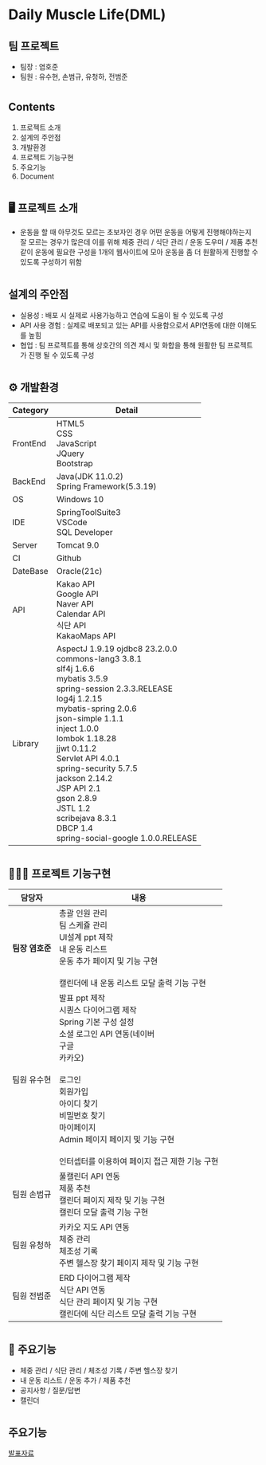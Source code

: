 # Daily Muscle Life(DML)
##  팀 프로젝트
- 팀장 : 염호준
- 팀원 : 유수현, 손범규, 유청하, 전범준
#
## Contents
1. 프로젝트 소개
2. 설계의 주안점
3. 개발환경
4. 프로젝트 기능구현
5. 주요기능
6. Document
#
## 🖥️ 프로젝트 소개
- 운동을 할 때 아무것도 모르는 초보자인 경우 어떤 운동을 어떻게 진행해야하는지 잘 모르는 경우가 많은데
  이를 위해 체중 관리 / 식단 관리 / 운동 도우미 / 제품 추천 같이 운동에 필요한 구성을 1개의 웹사이트에 모아 운동을 좀 더 원활하게 진행할 수 있도록 구성하기 위함
#
## 설계의 주안점
- 실용성 : 배포 시 실제로 사용가능하고 연습에 도움이 될 수 있도록 구성
- API 사용 경험 : 실제로 배포되고 있는 API를 사용함으로서 API연동에 대한 이해도를 높힘
- 협업 : 팀 프로젝트를 통해 상호간의 의견 제시 및 화합을 통해 원활한 팀 프로젝트가 진행 될 수 있도록 구성
#
## ⚙️ 개발환경
|Category|Detail|
|--------|------|
|FrontEnd|HTML5<br> CSS<br> JavaScript<br> JQuery<br> Bootstrap|
|BackEnd|Java(JDK 11.0.2)<br> Spring Framework(5.3.19)|
|OS|Windows 10|
|IDE|SpringToolSuite3<br> VSCode<br> SQL Developer|
|Server|Tomcat 9.0|
|CI|Github|
|DateBase|Oracle(21c)|
|API|Kakao API<br> Google API<br> Naver API<br> Calendar API<br> 식단 API<br> KakaoMaps API|
|Library|AspectJ 1.9.19 ojdbc8 23.2.0.0<br> commons-lang3 3.8.1<br> slf4j 1.6.6<br> mybatis 3.5.9<br> spring-session 2.3.3.RELEASE<br> log4j 1.2.15<br> mybatis-spring 2.0.6<br> json-simple 1.1.1<br> inject 1.0.0<br> lombok 1.18.28<br> jjwt 0.11.2<br> Servlet API 4.0.1<br> spring-security 5.7.5<br> jackson 2.14.2<br> JSP API 2.1<br> gson 2.8.9<br> JSTL 1.2<br> scribejava 8.3.1<br> DBCP 1.4<br> spring-social-google 1.0.0.RELEASE|
#
## 🧑‍🤝‍🧑 프로젝트 기능구현
|담당자|내용|
|------|----|
|**팀장 염호준**|총괄 인원 관리<br> 팀 스케쥴 관리<br> UI설계 ppt 제작<br> 내 운동 리스트<br> 운동 추가 페이지 및 기능 구현<br> <br>캘린더에 내 운동 리스트 모달 출력 기능 구현|
|팀원 유수현|발표 ppt 제작<br> 시퀀스 다이어그램 제작<br> Spring 기본 구성 설정<br> 소셜 로그인 API 연동(네이버<br> 구글<br> 카카오)<br> <br>로그인<br> 회원가입<br> 아이디 찾기<br> 비밀번호 찾기<br> 마이페이지<br> Admin 페이지 페이지 및 기능 구현<br> <br>인터셉터를 이용하여 페이지 접근 제한 기능 구현|
|팀원 손범규|풀캘린더 API 연동<br> 제품 추천<br> 캘린더 페이지 제작 및 기능 구현<br> 캘린더 모달 출력 기능 구현|
|팀원 유청하|카카오 지도 API 연동<br> 체중 관리<br> 체조성 기록<br> 주변 헬스장 찾기 페이지 제작 및 기능 구현|
|팀원 전범준|ERD 다이어그램 제작<br> 식단 API 연동<br> 식단 관리 페이지 및 기능 구현<br> 캘린더에 식단 리스트 모달 출력 기능 구현|
#
## 📌 주요기능
- 체중 관리 / 식단 관리 / 체조성 기록 / 주변 헬스장 찾기
- 내 운동 리스트 / 운동 추가 / 제품 추천
- 공지사항 / 질문/답변
- 캘린더
#
## 주요기능
[발표자료](https://docs.google.com/presentation/d/1aFiRfCkb3Yd7xzLqmzZPHlQKbqLlj_A8/edit#slide=id.g27f8e26b356_16_20)
